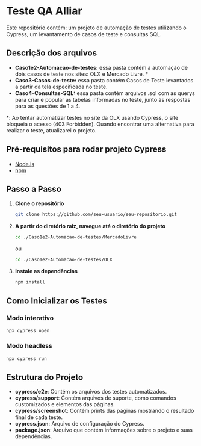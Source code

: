 # Teste QA Alliar

Este repositório contém: um projeto de automação de testes utilizando o Cypress, um levantamento de casos de teste e consultas SQL.

## Descrição dos arquivos

- **Caso1e2-Automacao-de-testes:** essa pasta contém a automação de dois casos de teste nos sites: OLX e Mercado Livre. *
- **Caso3-Casos-de-teste:** essa pasta contém Casos de Teste levantados a partir da tela especificada no teste.
- **Caso4-Consultas-SQL:** essa pasta contém arquivos .sql com as querys para criar e popular as tabelas informadas no teste, junto às respostas para as questões de 1 a 4.

*: Ao tentar automatizar testes no site da OLX usando Cypress, o site bloqueia o acesso (403 Forbidden). Quando encontrar uma alternativa para realizar o teste, atualizarei o projeto.

## Pré-requisitos para rodar projeto Cypress

- [Node.js](https://nodejs.org/)
- [npm](https://www.npmjs.com/)

## Passo a Passo

1. **Clone o repositório**
   ```bash
   git clone https://github.com/seu-usuario/seu-repositorio.git
   ```

2. **A partir do diretório raiz, navegue até o diretório do projeto**
   ```bash
   cd ./Caso1e2-Automacao-de-testes/MercadoLivre
   ```
   ou
    ```bash
   cd ./Caso1e2-Automacao-de-testes/OLX
   ```

4. **Instale as dependências**
    ```bash
   npm install
   ```

## Como Inicializar os Testes

### Modo interativo
```bash
npx cypress open
```

### Modo headless
```bash
npx cypress run
```

## Estrutura do Projeto

- **cypress/e2e**: Contém os arquivos dos testes automatizados.
- **cypress/support**: Contém arquivos de suporte, como comandos customizados e elementos das páginas.
- **cypress/screenshot**: Contém prints das páginas mostrando o resultado final de cada teste.
- **cypress.json**: Arquivo de configuração do Cypress.
- **package.json**: Arquivo que contém informações sobre o projeto e suas dependências.
